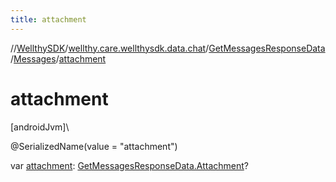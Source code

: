 ```yaml
---
title: attachment
---
```

//[WellthySDK](../../../../index.html)/[wellthy.care.wellthysdk.data.chat](../../index.html)/[GetMessagesResponseData](../index.html)/[Messages](index.html)/[attachment](attachment.html)



# attachment



[androidJvm]\




@SerializedName(value = "attachment")



var [attachment](attachment.html): [GetMessagesResponseData.Attachment](../-attachment/index.html)?




